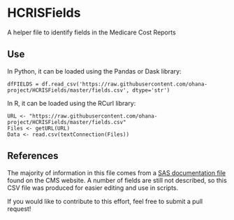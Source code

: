 # HCRISFields

A helper file to identify fields in the Medicare Cost Reports

## Use

In Python, it can be loaded using the Pandas or Dask library:

```
dfFIELDS = df.read_csv('https://raw.githubusercontent.com/ohana-project/HCRISFields/master/fields.csv', dtype='str')
```

In R, it can be loaded using the RCurl library:

```
URL <- "https://raw.githubusercontent.com/ohana-project/HCRISFields/master/fields.csv"
Files <- getURL(URL)
Data <- read.csv(textConnection(Files))
```

## References

The majority of information in this file comes from a [SAS documentation file](https://www.cms.gov/Research-Statistics-Data-and-Systems/Downloadable-Public-Use-Files/Cost-Reports/Hospital-2010-form) found on the CMS website.  A number of fields are still not described, so this CSV file was produced for easier editing and use in scripts.

If you would like to contribute to this effort, feel free to submit a pull request!
